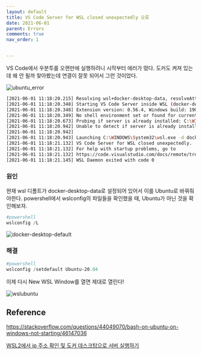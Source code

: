 ```yaml
---
layout: default
title: VS Code Server for WSL closed unexpectedly 오류
date: 2021-06-01
parent: Errors
comments: true
nav_order: 1


---
```




VS Code에서 우분투를 오랜만에 실행하려니 시작부터 에러가 떴다. 도커도 켜져 있는데 왜 안 될까 찾아봤는데 연결이 잘못 되어서 그런 것이었다.

![ubuntu_error](https://github.com/terri1102/terri1102.github.io/blob/master/assets/images/errors/ubuntu_errors.jpg?raw=true)

```bash
[2021-06-01 11:18:20.215] Resolving wsl+docker-desktop-data, resolveAttempt: 1
[2021-06-01 11:18:20.348] Starting VS Code Server inside WSL (docker-desktop-data)
[2021-06-01 11:18:20.348] Extension version: 0.56.4, Windows build: 19042. Multi distro support: available. WSL path support: enabled
[2021-06-01 11:18:20.349] No shell environment set or found for current distro.
[2021-06-01 11:18:20.673] Probing if server is already installed: C:\WINDOWS\System32\wsl.exe -d docker-desktop-data -e sh -c "[ -d ~/.vscode-server/bin/054a9295330880ed74ceaedda236253b4f39a335 ] && printf found || ([ -f /etc/alpine-release ] && printf alpine-; uname -m)"
[2021-06-01 11:18:20.942] Unable to detect if server is already installed: Error: Command failed: C:\WINDOWS\System32\wsl.exe -d docker-desktop-data -e sh -c "[ -d ~/.vscode-server/bin/054a9295330880ed74ceaedda236253b4f39a335 ] && printf found || ([ -f /etc/alpine-release ] && printf alpine-; uname -m)"
[2021-06-01 11:18:20.942] 
[2021-06-01 11:18:20.943] Launching C:\WINDOWS\System32\wsl.exe -d docker-desktop-data sh -c '"$VSCODE_WSL_EXT_LOCATION/scripts/wslServer.sh" 054a9295330880ed74ceaedda236253b4f39a335 stable .vscode-server 0  '}
[2021-06-01 11:18:21.132] VS Code Server for WSL closed unexpectedly.
[2021-06-01 11:18:21.132] For help with startup problems, go to
[2021-06-01 11:18:21.132] https://code.visualstudio.com/docs/remote/troubleshooting#_wsl-tips
[2021-06-01 11:18:21.145] WSL Daemon exited with code 0
```



### 원인

현재 wsl 디폴트가 docker-desktop-data로 설정되어 있어서 이를 Ubuntu로 바꿔줘야한다. powershell에서 wslconfig의 파일들을 확인했을 때, Ubuntu가 아닌 것을 확인해보자.

```powershell
#powershell
wslconfig /L
```

![docker-desktop-default](https://github.com/terri1102/terri1102.github.io/blob/master/assets/images/errors/docker_desktop_default.jpg?raw=true)

### 해결

```powershell
#powershell
wslconfig /setdefault Ubuntu-20.04
```



이제 다시 New WSL Window를 열면 제대로 열린다!

![wslubuntu](https://github.com/terri1102/terri1102.github.io/blob/master/assets/images/wslubuntu.jpg?raw=true)

## Reference

https://stackoverflow.com/questions/44049070/bash-on-ubuntu-on-windows-not-starting/46147036

[WSL2에서 ip 주소 확인 및 도커 데스크탑으로 서버 실행하기](https://www.44bits.io/ko/post/wsl2-install-and-basic-usage)